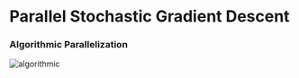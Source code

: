 # Parallel Stochastic Gradient Descent

### Algorithmic Parallelization
![algorithmic](https://github.com/jx2181/Parallel-SGD/blob/master/03_figures/sgd_algorithmic_final.png)
